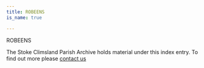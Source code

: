 ```yaml
---
title: ROBEENS
is_name: true

---
```


ROBEENS


The Stoke Climsland Parish Archive holds material under this index entry. To find out more please [contact us](/contact/)
